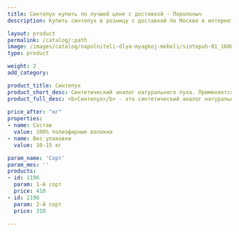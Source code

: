 ```yaml
---
title: Синтепух купить по лучшей цене с доставкой - Поролоныч
description: Купить синтепух в розницу с доставкой по Москве в интернет-магазине Поролоныча.

layout: product
permalink: /catalog/:path
image: /images/catalog/napolniteli-dlya-myagkoj-mebeli/sintepuh-01_1600w.jpg
type: product

weight: 2
add_category: 

product_title: Синтепух
product_short_desc: Синтетический аналог натурального пуха. Применяется в качестве наполнителя для подушек, одеял, мягкой мебели и детских товаров.
product_full_desc: <b>Синтепух</b> - это синтетический аналог натурального пуха. Мягкий, эластичный, гипоаллергенный материал, максимально близкий по свойствам к натуральному пуху водоплавающих птиц. Применяется в качестве наполнителя для подушек, одеял, мягкой мебели и детских игрушек, а также в качестве утеплителя при производстве верхней одежды.</br>Синтепух продаётся ТОЛЬКО целыми упаковками по 10-15 кг.
        
price_after: "кг"
properties:
- name: Состав
  value: 100% полиэфирные волокна
- name: Вес упаковки
  value: 10-15 кг

param_name: 'Сорт'
param_mes: ''
products:
- id: 1196
  param: 1-й сорт
  price: 410
- id: 2196
  param: 2-й сорт
  price: 310

---
```


